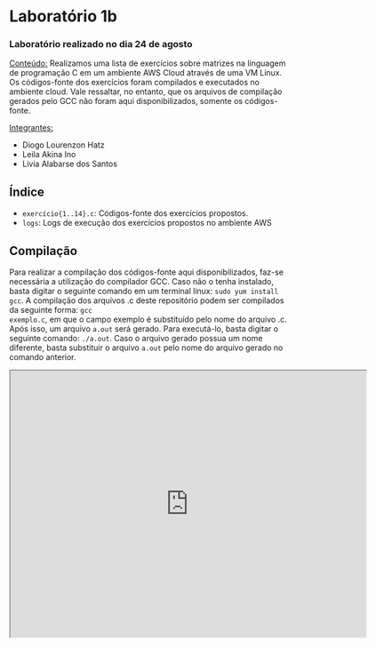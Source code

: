 <h1>Laboratório 1b</h1>

<h3>Laboratório realizado no dia 24 de agosto</h3>

<ins>Conteúdo:</ins> Realizamos uma lista de exercícios sobre matrizes na linguagem de programação C em um ambiente AWS Cloud através de uma VM Linux. Os códigos-fonte dos exercícios foram compilados e executados no ambiente cloud. Vale ressaltar, no entanto, que os arquivos de compilação gerados pelo GCC não foram aqui disponibilizados, somente os códigos-fonte.

<ins>Integrantes:</ins>

- Diogo Lourenzon Hatz
- Leila Akina Ino
- Livia Alabarse dos Santos

<h2>Índice</h2>

<ul>
<li><code>exercício{1..14}.c</code>: Códigos-fonte dos exercícios propostos.</li>
<li><code>logs</code>: Logs de execução dos exercícios propostos no ambiente AWS</li>
</ul>

<h2>Compilação</h2>

Para realizar a compilação dos códigos-fonte aqui disponibilizados, faz-se necessária a utilização do compilador GCC. Caso não o tenha instalado, basta digitar o seguinte comando em um terminal linux: <code>sudo yum install gcc</code>. A compilação dos arquivos .c deste repositório podem ser compilados da seguinte forma: <code>gcc exemplo.c</code>, em que o campo exemplo é substituído pelo nome do arquivo .c. Após isso, um arquivo <code>a.out</code> será gerado. Para executá-lo, basta digitar o seguinte comando: <code>./a.out</code>. Caso o arquivo gerado possua um nome diferente, basta substituir o arquivo <code>a.out</code> pelo nome do arquivo gerado no comando anterior.

<iframe src="https://drive.google.com/file/d/1rAy3DnjoXf5X_61qr8sfgXOGc6aXsoxW/preview" width="640" height="480" allow="autoplay"></iframe>
